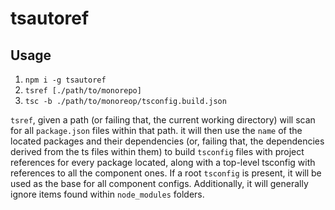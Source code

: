 # tsautoref

## Usage

1. `npm i -g tsautoref`
2. `tsref [./path/to/monorepo]`
3. `tsc -b ./path/to/monoreop/tsconfig.build.json`

`tsref`, given a path (or failing that, the current working directory) will scan for all `package.json` files within that path. it will then use the `name` of the located packages and their dependencies (or, failing that, the dependencies derived from the ts files within them) to build `tsconfig` files with project references for every package located, along with a top-level tsconfig with references to all the component ones. If a root `tsconfig` is present, it will be used as the base for all component configs. Additionally, it will generally ignore items found within `node_modules` folders.

